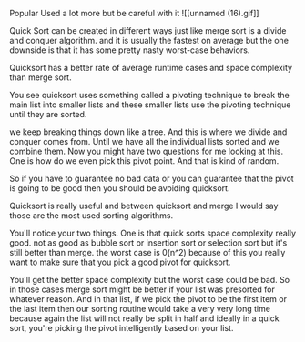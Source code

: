 Popular Used a lot more but be careful with it
![[unnamed (16).gif]]

Quick Sort can be created in different ways just like merge sort is a divide and conquer algorithm. and it is usually the fastest on average but the one downside is that it has some pretty nasty worst-case behaviors.  
  
Quicksort has a better rate of average runtime cases and space complexity than merge sort.  
  
  
You see quicksort uses something called a pivoting technique to break the main list into smaller lists and these smaller lists use the pivoting technique until they are sorted.  
  
we keep breaking things down like a tree. And this is where we divide and conquer comes from. Until we have all the individual lists sorted and we combine them. Now you might have two questions for me looking at this. One is how do we even pick this pivot point. And that is kind of random.  
  
  
So if you have to guarantee no bad data or you can guarantee that the pivot is going to be good then you should be avoiding quicksort.  
  
  
Quicksort is really useful and between quicksort and merge I would say those are the most used sorting algorithms.  
  
You'll notice your two things. One is that quick sorts space complexity really good. not as good as bubble sort or insertion sort or selection sort but it's still better than merge. the worst case is 0(n^2) because of this you really want to make sure that you pick a good pivot for quicksort.  
  
You'll get the better space complexity but the worst case could be bad. So in those cases merge sort might be better if your list was presorted for whatever reason. And in that list, if we pick the pivot to be the first item or the last item then our sorting routine would take a very very long time because again the list will not really be split in half and ideally in a quick sort, you're picking the pivot intelligently based on your list.